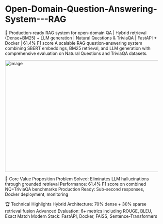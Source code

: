 # Open-Domain-Question-Answering-System---RAG
🤖 Production-ready RAG system for open-domain QA | Hybrid retrieval (Dense+BM25) + LLM generation | Natural Questions &amp; TriviaQA | FastAPI + Docker | 61.4% F1 score
A scalable RAG question-answering system combining SBERT embeddings, BM25 retrieval, and LLM generation with comprehensive evaluation on Natural Questions and TriviaQA datasets. 

<img width="1028" height="368" alt="image" src="https://github.com/user-attachments/assets/c3658337-691f-4b35-93e3-aa450ead3467" />

🎯 Core Value Proposition
Problem Solved: Eliminates LLM hallucinations through grounded retrieval
Performance: 61.4% F1 score on combined NQ+TriviaQA benchmarks
Production Ready: Sub-second responses, Docker deployment, monitoring

🏆 Technical Highlights
Hybrid Architecture: 70% dense + 30% sparse retrieval fusion
Advanced Evaluation: 6+ metrics including ROUGE, BLEU, Exact Match
Modern Stack: FastAPI, Docker, FAISS, Sentence-Transformers

